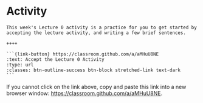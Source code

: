 # Activity

````{panels}
This week's Lecture 0 activity is a practice for you to get started by accepting the lecture activity, and writing a few brief sentences.

++++ 

```{link-button} https://classroom.github.com/a/aMHuU8NE
:text: Accept the Lecture 0 Activity
:type: url
:classes: btn-outline-success btn-block stretched-link text-dark
```
````

If you cannot click on the link above, copy and paste this link into a new browser window: https://classroom.github.com/a/aMHuU8NE.